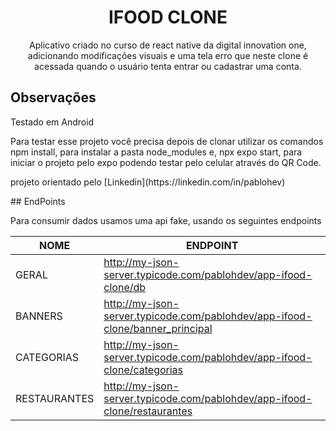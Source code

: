 
<h1 align="center">
    IFOOD CLONE 
</h1>

<p align="center">
    Aplicativo criado no curso de react native da digital innovation one,
    adicionando modificações visuais e uma tela erro que neste clone é acessada quando o usuário tenta entrar ou cadastrar uma conta.
</p>

## Observações
<p>Testado em Android</p>
<p>Para testar esse projeto você precisa depois de clonar utilizar os comandos 
npm install, para instalar a pasta node_modules e, npx expo start, para iniciar o projeto pelo expo podendo testar pelo celular através do QR Code.
</p>

<p>projeto orientado pelo [Linkedin](https://linkedin.com/in/pablohev)</p>
## EndPoints
<p>Para consumir dados usamos uma api fake, usando os seguintes endpoints<p>

| NOME         | ENDPOINT                                                                      |
| ------------ | ----------------------------------------------------------------------------- |
| GERAL        | http://my-json-server.typicode.com/pablohdev/app-ifood-clone/db               |
| BANNERS      | http://my-json-server.typicode.com/pablohdev/app-ifood-clone/banner_principal |
| CATEGORIAS   | http://my-json-server.typicode.com/pablohdev/app-ifood-clone/categorias       |
| RESTAURANTES | http://my-json-server.typicode.com/pablohdev/app-ifood-clone/restaurantes     |

<br>
<br>
